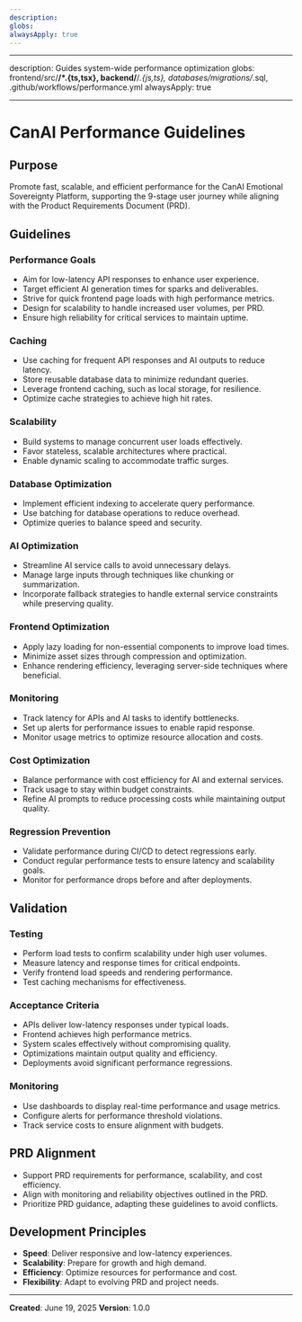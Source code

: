 ```yaml
---
description:
globs:
alwaysApply: true
---
```


---

description: Guides system-wide performance optimization globs: frontend/src/**/\*.{ts,tsx},
backend/**/_.{js,ts}, databases/migrations/_.sql, .github/workflows/performance.yml alwaysApply:
true

---

# CanAI Performance Guidelines

## Purpose

Promote fast, scalable, and efficient performance for the CanAI Emotional Sovereignty Platform,
supporting the 9-stage user journey while aligning with the Product Requirements Document (PRD).

## Guidelines

### Performance Goals

- Aim for low-latency API responses to enhance user experience.
- Target efficient AI generation times for sparks and deliverables.
- Strive for quick frontend page loads with high performance metrics.
- Design for scalability to handle increased user volumes, per PRD.
- Ensure high reliability for critical services to maintain uptime.

### Caching

- Use caching for frequent API responses and AI outputs to reduce latency.
- Store reusable database data to minimize redundant queries.
- Leverage frontend caching, such as local storage, for resilience.
- Optimize cache strategies to achieve high hit rates.

### Scalability

- Build systems to manage concurrent user loads effectively.
- Favor stateless, scalable architectures where practical.
- Enable dynamic scaling to accommodate traffic surges.

### Database Optimization

- Implement efficient indexing to accelerate query performance.
- Use batching for database operations to reduce overhead.
- Optimize queries to balance speed and security.

### AI Optimization

- Streamline AI service calls to avoid unnecessary delays.
- Manage large inputs through techniques like chunking or summarization.
- Incorporate fallback strategies to handle external service constraints while preserving quality.

### Frontend Optimization

- Apply lazy loading for non-essential components to improve load times.
- Minimize asset sizes through compression and optimization.
- Enhance rendering efficiency, leveraging server-side techniques where beneficial.

### Monitoring

- Track latency for APIs and AI tasks to identify bottlenecks.
- Set up alerts for performance issues to enable rapid response.
- Monitor usage metrics to optimize resource allocation and costs.

### Cost Optimization

- Balance performance with cost efficiency for AI and external services.
- Track usage to stay within budget constraints.
- Refine AI prompts to reduce processing costs while maintaining output quality.

### Regression Prevention

- Validate performance during CI/CD to detect regressions early.
- Conduct regular performance tests to ensure latency and scalability goals.
- Monitor for performance drops before and after deployments.

## Validation

### Testing

- Perform load tests to confirm scalability under high user volumes.
- Measure latency and response times for critical endpoints.
- Verify frontend load speeds and rendering performance.
- Test caching mechanisms for effectiveness.

### Acceptance Criteria

- APIs deliver low-latency responses under typical loads.
- Frontend achieves high performance metrics.
- System scales effectively without compromising quality.
- Optimizations maintain output quality and efficiency.
- Deployments avoid significant performance regressions.

### Monitoring

- Use dashboards to display real-time performance and usage metrics.
- Configure alerts for performance threshold violations.
- Track service costs to ensure alignment with budgets.

## PRD Alignment

- Support PRD requirements for performance, scalability, and cost efficiency.
- Align with monitoring and reliability objectives outlined in the PRD.
- Prioritize PRD guidance, adapting these guidelines to avoid conflicts.

## Development Principles

- **Speed**: Deliver responsive and low-latency experiences.
- **Scalability**: Prepare for growth and high demand.
- **Efficiency**: Optimize resources for performance and cost.
- **Flexibility**: Adapt to evolving PRD and project needs.

---

**Created**: June 19, 2025 **Version**: 1.0.0
